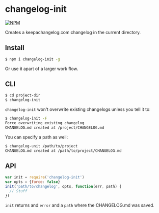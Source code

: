 # changelog-init
[![NPM](https://nodei.co/npm/changelog-init.png)](https://nodei.co/npm/changelog-init/)

Creates a keepachangelog.com changelog in the current directory. 

## Install

```sh
$ npm i changelog-init -g
```

Or use it apart of a larger work flow.

## CLI

```sh
$ cd project-dir
$ changelog-init
```

`changelog-init` won't overwrite existing changelogs unless you tell it to:

```sh
$ changelog-init -F
Force overwriting existing changelog
CHANGELOG.md created at /project/CHANGELOG.md
```

You can specify a path as well:

```sh
$ changelog-unit /path/to/project
CHANGELOG.md created at /path/to/project/CHANGELOG.md
```

## API

```js
var init = require('changelog-init')
var opts = {force: false}
init('path/to/changelog', opts, function(err, path) {
  // Stuff
})
```

`init` returns and `error` and a `path` where the CHANGELOG.md was saved. 
